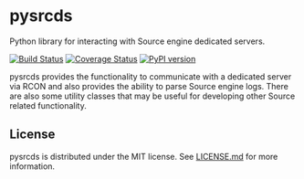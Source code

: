 pysrcds
=======

Python library for interacting with Source engine dedicated servers.

[![Build Status](https://travis-ci.org/pmrowla/pysrcds.svg?branch=master)](https://travis-ci.org/pmrowla/pysrcds)
[![Coverage Status](https://coveralls.io/repos/github/pmrowla/pysrcds/badge.svg?branch=master)](https://coveralls.io/github/pmrowla/pysrcds?branch=master)
[![PyPI version](https://badge.fury.io/py/pysrcds.svg)](https://pypi.python.org/pypi/pysrcds/)

pysrcds provides the functionality to communicate with a dedicated server via
RCON and also provides the ability to parse Source engine logs. There are also
some utility classes that may be useful for developing other Source related
functionality.

License
-------

pysrcds is distributed under the MIT license. See
[LICENSE.md](https://github.com/pmrowla/pysrcds/blob/master/LICENSE.md)
for more information.

